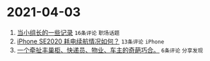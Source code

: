 # 2021-04-03

1. [当小组长的一些记录](https://www.v2ex.com/t/767732) `16条评论` `职场话题`
1. [iPhone SE2020 耗电续航情况如何？](https://www.v2ex.com/t/767729) `13条评论` `iPhone`
1. [一个牵扯丰巢柜、快递员、物业、车主的奇葩巧合。](https://www.v2ex.com/t/767741) `6条评论` `分享发现`
